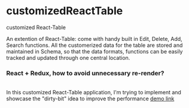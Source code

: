 # customizedReactTable
customized React-Table

An extention of React-Table:
come with handy built in Edit, Delete, Add, Search functions.
All the customerized data for the table are stored and maintained in Schema, so that the data formats, functions can be easily tracked and updated through one central location.

<h3>React + Redux, how to avoid unnecessary re-render?</h3>
<br/>
In this customized React-Table application, I'm trying to implement and showcase the "dirty-bit" idea to improve the performance 
<a href="http://coolshare.com/leili/projects/ReactTable/">demo link </a>
